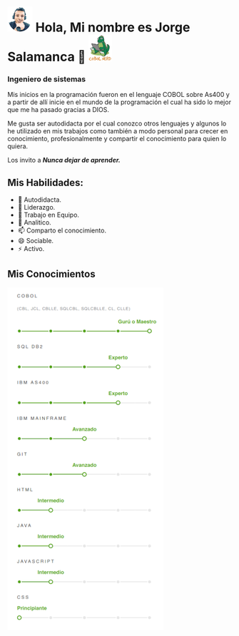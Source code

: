 # ![perfil](/img/Perfil2_emote.png) Hola, Mi nombre es Jorge Salamanca 👋 ![cobol](/img/dino_emote3.png) 
### Ingeniero de sistemas

Mis inicios en la programación fueron en el lenguaje COBOL sobre As400 y a partir de allí inicie en el mundo de la programación el cual ha sido lo mejor que me ha pasado gracias a DIOS.

Me gusta ser autodidacta por el cual conozco otros lenguajes y algunos lo he utilizado en mis trabajos como también a modo personal para crecer en conocimiento, profesionalmente y compartir el conocimiento para quien lo quiera.

Los invito a ***Nunca dejar de aprender.*** 

## Mis Habilidades:
- 🔭 Autodidacta.
- 🧗 Liderazgo.
- 🤜 Trabajo en Equipo.
- 🤔 Analitico.
- 📫 Comparto el conocimiento.
- 😄 Sociable.
- ⚡ Activo.

## Mis Conocimientos

![Conocimientos](/img/conocimientos3.png)
